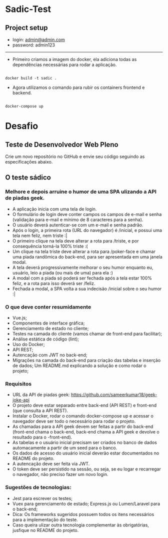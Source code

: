# Sadic-Test

## Project setup

- login: admin@admin.com
- password: admin123
<hr>

- Primeiro criamos a imagem do docker, ela adiciona todas as dependências necessárias para rodar a aplicação.
```

docker build -t sadic .
```

- Agora utilizamos o comando para rubir os containers frontend e backend.
```

docker-compose up
```


# Desafio

## Teste de Desenvolvedor Web Pleno


Crie um novo repositório no GitHub e envie seu código seguindo as especificações abaixo.


## O teste sádico


### Melhore e depois arruine o humor de uma SPA ulizando a API de piadas geek.

- A aplicação inicia com uma tela de login.
- O formulário de login deve conter campos os campos de e-mail e senha (validação para e-mail e mínimo de 8 caracteres para a senha).
- O usuário deverá autenticar-se com um e-mail e senha padrão.
- Após o login, a primeira rota (URL do navegador) é /inicial, e possui uma tela nem feliz, nem triste :|
- O primeiro clique na tela deve alterar a rota para /triste, e por consequência torná-la 100% triste :(
- Um clique na tela triste deve alterar a rota para /poker-face e chamar uma piada randômica do back-end, para ser apresentada em uma janela modal.
- A tela deverá progressivamente melhorar o seu humor enquanto eu, usuário, leio a piada (ou mais de uma) para ela :)
- A modal com a piada só poderá ser fechada após a tela estar 100% feliz, e a rota para isso deverá ser /feliz.
- Fechada a modal, a SPA volta a sua indecisão /inicial sobre o seu humor :|


### O que deve conter resumidamente

- Vue.js;
- Componentes de interface gráfica;
- Gerenciamento de estado no cliente;
- Testes na camada do cliente (vamos chamar de front-end para facilitar);
- Análise estática de código (lint);
- Uso do Docker;
- API REST;
- Autencação com JWT no back-end;
- Migrações na camada do back-end para criação das tabelas e inserção de dados; Um README.md explicando a solução e como rodar o projeto;


### Requisitos

- URL da API de piadas geek: https://github.com/sameerkumar18/geek-joke-api
- O projeto deve estar separado entre back-end (API REST) e front-end (que consulta a API REST).
- Instalar o Docker, rodar o comando docker-compose up e acessar o navegador deve ser todo o necessário para rodar o projeto.
- As chamadas para a API geek devem ser feitas a partir do back-end (front-end chama o back-end, back-end chama a API geek e devolve o resultado para o -front-end).
- As tabelas e o usuário inicial precisam ser criados no banco de dados automacamente a partir de um seed para o banco.
- Os dados de acesso do usuário inicial deverão estar documentados no README do projeto.
- A autencação deve ser feita via JWT.
- O token deve ser persistido na sessão, ou seja, se eu logar e recarregar o navegador, não preciso fazer um novo login.


### Sugestões de tecnologias:

- Jest para escrever os testes;
- Vuex para gerenciamento de estado; Express.js ou Lumen/Laravel para o back-end;
- Dica: Os frameworks sugeridos possuem todos os itens necessários para a implementação do teste.
- Caso queira ulizar outra tecnologia complementar às obrigatórias, jusfique no README do projeto.
